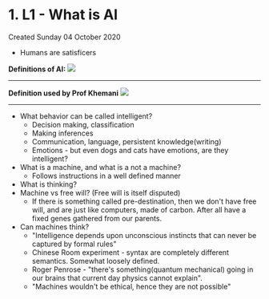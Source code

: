 # 1. L1 - What is AI
Created Sunday 04 October 2020


* Humans are satisficers

**Definitions of AI:**
![](./1._L1_-_What_is_AI/pasted_image.png)

*****

**Definition used by Prof Khemani**
![](./1._L1_-_What_is_AI/pasted_image001.png)

*****


* What behavior can be called intelligent?
	* Decision making, classification
	* Making inferences
	* Communication, language, persistent knowledge(writing)
	* Emotions - but even dogs and cats have emotions, are they intelligent?
* What is a machine, and what is a not a machine?
	* Follows instructions in a well defined manner
* What is thinking?
* Machine vs free will? (Free will is itself disputed)
	* If there is something called pre-destination, then we don't have free will, and are just like computers, made of carbon. After all have a fixed genes gathered from our parents.
* Can machines think?
	* "Intelligence depends upon unconscious instincts that can never be captured by formal rules"
	* Chinese Room experiment - syntax are completely different semantics. Somewhat loosely defined.
	* Roger Penrose - "there's something(quantum mechanical) going in our brains that current day physics cannot explain".
	* "Machines wouldn't be ethical, hence they are not possible"





